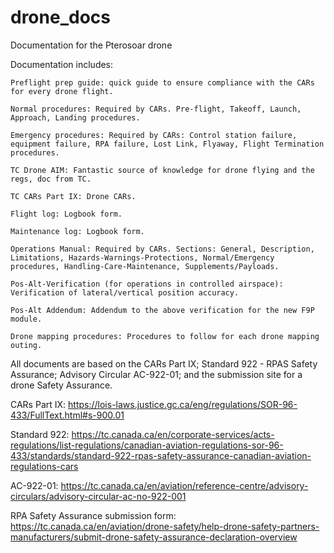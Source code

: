 # drone_docs
Documentation for the Pterosoar drone

Documentation includes: 

    Preflight prep guide: quick guide to ensure compliance with the CARs for every drone flight.

    Normal procedures: Required by CARs. Pre-flight, Takeoff, Launch, Approach, Landing procedures.
    
    Emergency procedures: Required by CARs: Control station failure, equipment failure, RPA failure, Lost Link, Flyaway, Flight Termination procedures. 
  
    TC Drone AIM: Fantastic source of knowledge for drone flying and the regs, doc from TC.

    TC CARs Part IX: Drone CARs.

    Flight log: Logbook form.

    Maintenance log: Logbook form.

    Operations Manual: Required by CARs. Sections: General, Description, Limitations, Hazards-Warnings-Protections, Normal/Emergency procedures, Handling-Care-Maintenance, Supplements/Payloads.
    
    Pos-Alt-Verification (for operations in controlled airspace): Verification of lateral/vertical position accuracy.

    Pos-Alt Addendum: Addendum to the above verification for the new F9P module.

    Drone mapping procedures: Procedures to follow for each drone mapping outing. 

All documents are based on the CARs Part IX; Standard 922 - RPAS Safety Assurance; Advisory Circular AC-922-01; and the submission site for a drone Safety Assurance.

CARs Part IX: https://lois-laws.justice.gc.ca/eng/regulations/SOR-96-433/FullText.html#s-900.01

Standard 922: https://tc.canada.ca/en/corporate-services/acts-regulations/list-regulations/canadian-aviation-regulations-sor-96-433/standards/standard-922-rpas-safety-assurance-canadian-aviation-regulations-cars

AC-922-01: https://tc.canada.ca/en/aviation/reference-centre/advisory-circulars/advisory-circular-ac-no-922-001

RPA Safety Assurance submission form: https://tc.canada.ca/en/aviation/drone-safety/help-drone-safety-partners-manufacturers/submit-drone-safety-assurance-declaration-overview
